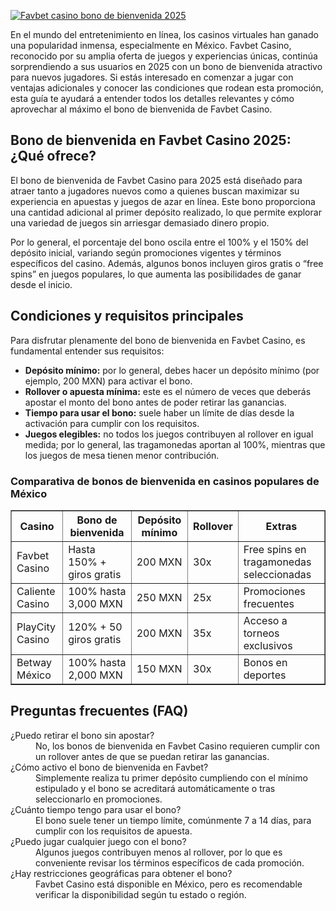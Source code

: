 [![Favbet casino bono de bienvenida 2025](https://123-caf.pages.dev/gitsignup.png)](https://vrmoo.ru/Bt82HjjY)

<p>En el mundo del entretenimiento en línea, los casinos virtuales han ganado una popularidad inmensa, especialmente en México. Favbet Casino, reconocido por su amplia oferta de juegos y experiencias únicas, continúa sorprendiendo a sus usuarios en 2025 con un bono de bienvenida atractivo para nuevos jugadores. Si estás interesado en comenzar a jugar con ventajas adicionales y conocer las condiciones que rodean esta promoción, esta guía te ayudará a entender todos los detalles relevantes y cómo aprovechar al máximo el bono de bienvenida de Favbet Casino.</p>  <h2>Bono de bienvenida en Favbet Casino 2025: ¿Qué ofrece?</h2> <p>El bono de bienvenida de Favbet Casino para 2025 está diseñado para atraer tanto a jugadores nuevos como a quienes buscan maximizar su experiencia en apuestas y juegos de azar en línea. Este bono proporciona una cantidad adicional al primer depósito realizado, lo que permite explorar una variedad de juegos sin arriesgar demasiado dinero propio.</p> <p>Por lo general, el porcentaje del bono oscila entre el 100% y el 150% del depósito inicial, variando según promociones vigentes y términos específicos del casino. Además, algunos bonos incluyen giros gratis o “free spins” en juegos populares, lo que aumenta las posibilidades de ganar desde el inicio.</p>  <h2>Condiciones y requisitos principales</h2> <p>Para disfrutar plenamente del bono de bienvenida en Favbet Casino, es fundamental entender sus requisitos:</p> <ul>   <li><strong>Depósito mínimo:</strong> por lo general, debes hacer un depósito mínimo (por ejemplo, 200 MXN) para activar el bono.</li>   <li><strong>Rollover o apuesta mínima:</strong> este es el número de veces que deberás apostar el monto del bono antes de poder retirar las ganancias.</li>   <li><strong>Tiempo para usar el bono:</strong> suele haber un límite de días desde la activación para cumplir con los requisitos.</li>   <li><strong>Juegos elegibles:</strong> no todos los juegos contribuyen al rollover en igual medida; por lo general, las tragamonedas aportan al 100%, mientras que los juegos de mesa tienen menor contribución.</li> </ul>  <h3>Comparativa de bonos de bienvenida en casinos populares de México</h3> <table border="1" cellpadding="5" cellspacing="0">   <thead>     <tr>       <th>Casino</th>       <th>Bono de bienvenida</th>       <th>Depósito mínimo</th>       <th>Rollover</th>       <th>Extras</th>     </tr>   </thead>   <tbody>     <tr>       <td>Favbet Casino</td>       <td>Hasta 150% + giros gratis</td>       <td>200 MXN</td>       <td>30x</td>       <td>Free spins en tragamonedas seleccionadas</td>     </tr>     <tr>       <td>Caliente Casino</td>       <td>100% hasta 3,000 MXN</td>       <td>250 MXN</td>       <td>25x</td>       <td>Promociones frecuentes</td>     </tr>     <tr>       <td>PlayCity Casino</td>       <td>120% + 50 giros gratis</td>       <td>200 MXN</td>       <td>35x</td>       <td>Acceso a torneos exclusivos</td>     </tr>     <tr>       <td>Betway México</td>       <td>100% hasta 2,000 MXN</td>       <td>150 MXN</td>       <td>30x</td>       <td>Bonos en deportes</td>     </tr>   </tbody> </table>  <h2>Preguntas frecuentes (FAQ)</h2> <dl>   <dt>¿Puedo retirar el bono sin apostar?</dt>   <dd>No, los bonos de bienvenida en Favbet Casino requieren cumplir con un rollover antes de que se puedan retirar las ganancias.</dd>    <dt>¿Cómo activo el bono de bienvenida en Favbet?</dt>   <dd>Simplemente realiza tu primer depósito cumpliendo con el mínimo estipulado y el bono se acreditará automáticamente o tras seleccionarlo en promociones.</dd>    <dt>¿Cuánto tiempo tengo para usar el bono?</dt>   <dd>El bono suele tener un tiempo límite, comúnmente 7 a 14 días, para cumplir con los requisitos de apuesta.</dd>    <dt>¿Puedo jugar cualquier juego con el bono?</dt>   <dd>Algunos juegos contribuyen menos al rollover, por lo que es conveniente revisar los términos específicos de cada promoción.</dd>    <dt>¿Hay restricciones geográficas para obtener el bono?</dt>   <dd>Favbet Casino está disponible en México, pero es recomendable verificar la disponibilidad según tu estado o región.</dd> </dl>